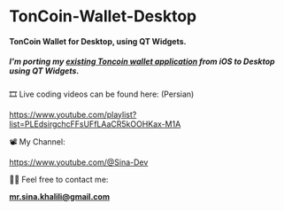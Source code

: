 # TonCoin-Wallet-Desktop

#### TonCoin Wallet for Desktop, using QT Widgets.
##### I'm porting my [existing Toncoin wallet application](https://github.com/Sina-KH/TonCoin-Wallet-iOS-Contest) from iOS to Desktop using QT Widgets.

🎞️ Live coding videos can be found here: (Persian)

https://www.youtube.com/playlist?list=PLEdsirgchcFFsUFfLAaCR5kOOHKax-M1A

📽️ My Channel:

https://www.youtube.com/@Sina-Dev

🧑‍💻 Feel free to contact me:

**[mr.sina.khalili@gmail.com](mailto:mr.sina.khalili@gmail.com)**
